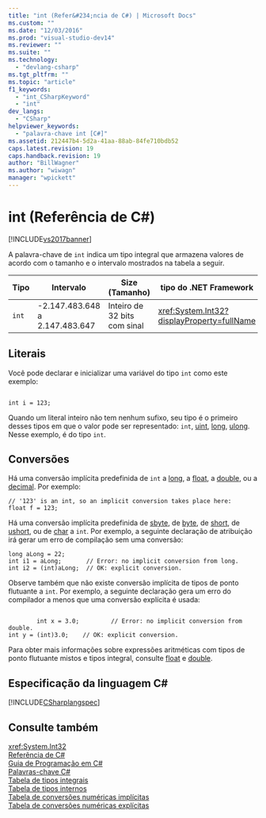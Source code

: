 ```yaml
---
title: "int (Refer&#234;ncia de C#) | Microsoft Docs"
ms.custom: ""
ms.date: "12/03/2016"
ms.prod: "visual-studio-dev14"
ms.reviewer: ""
ms.suite: ""
ms.technology: 
  - "devlang-csharp"
ms.tgt_pltfrm: ""
ms.topic: "article"
f1_keywords: 
  - "int_CSharpKeyword"
  - "int"
dev_langs: 
  - "CSharp"
helpviewer_keywords: 
  - "palavra-chave int [C#]"
ms.assetid: 212447b4-5d2a-41aa-88ab-84fe710bdb52
caps.latest.revision: 19
caps.handback.revision: 19
author: "BillWagner"
ms.author: "wiwagn"
manager: "wpickett"
---
```

# int (Refer&#234;ncia de C#)
[!INCLUDE[vs2017banner](../../../csharp/includes/vs2017banner.md)]

A palavra\-chave de `int` indica um tipo integral que armazena valores de acordo com o tamanho e o intervalo mostrados na tabela a seguir.  
  
|Tipo|Intervalo|Size \(Tamanho\)|tipo do .NET Framework|Valor padrão|  
|----------|---------------|----------------------|----------------------------|------------------|  
|`int`|\-2.147.483.648 a 2.147.483.647|Inteiro de 32 bits com sinal|<xref:System.Int32?displayProperty=fullName>|0|  
  
## Literais  
 Você pode declarar e inicializar uma variável do tipo `int` como este exemplo:  
  
```  
  
int i = 123;  
```  
  
 Quando um literal inteiro não tem nenhum sufixo, seu tipo é o primeiro desses tipos em que o valor pode ser representado: `int`, [uint](../../../csharp/language-reference/keywords/uint.md), [long](../../../csharp/language-reference/keywords/long.md), [ulong](../../../csharp/language-reference/keywords/ulong.md).  Nesse exemplo, é do tipo `int`.  
  
## Conversões  
 Há uma conversão implícita predefinida de `int` a [long](../../../csharp/language-reference/keywords/long.md), a [float](../../../csharp/language-reference/keywords/float.md), a [double](../../../csharp/language-reference/keywords/double.md), ou a [decimal](../../../csharp/language-reference/keywords/decimal.md).  Por exemplo:  
  
```  
// '123' is an int, so an implicit conversion takes place here:  
float f = 123;  
```  
  
 Há uma conversão implícita predefinida de [sbyte](../../../csharp/language-reference/keywords/sbyte.md), de [byte](../../../csharp/language-reference/keywords/byte.md), de [short](../../../csharp/language-reference/keywords/short.md), de [ushort](../../../csharp/language-reference/keywords/ushort.md), ou de [char](../../../csharp/language-reference/keywords/char.md) a `int`.  Por exemplo, a seguinte declaração de atribuição irá gerar um erro de compilação sem uma conversão:  
  
```  
long aLong = 22;  
int i1 = aLong;       // Error: no implicit conversion from long.  
int i2 = (int)aLong;  // OK: explicit conversion.  
```  
  
 Observe também que não existe conversão implícita de tipos de ponto flutuante a `int`.  Por exemplo, a seguinte declaração gera um erro do compilador a menos que uma conversão explícita é usada:  
  
```  
  
        int x = 3.0;         // Error: no implicit conversion from double.  
int y = (int)3.0;    // OK: explicit conversion.  
```  
  
 Para obter mais informações sobre expressões aritméticas com tipos de ponto flutuante mistos e tipos integral, consulte [float](../../../csharp/language-reference/keywords/float.md) e [double](../../../csharp/language-reference/keywords/double.md).  
  
## Especificação da linguagem C\#  
 [!INCLUDE[CSharplangspec](../../../csharp/language-reference/keywords/includes/csharplangspec_md.md)]  
  
## Consulte também  
 <xref:System.Int32>   
 [Referência de C\#](../../../csharp/language-reference/index.md)   
 [Guia de Programação em C\#](../../../csharp/programming-guide/index.md)   
 [Palavras\-chave C\#](../../../csharp/language-reference/keywords/index.md)   
 [Tabela de tipos integrais](../../../csharp/language-reference/keywords/integral-types-table.md)   
 [Tabela de tipos internos](../../../csharp/language-reference/keywords/built-in-types-table.md)   
 [Tabela de conversões numéricas implícitas](../../../csharp/language-reference/keywords/implicit-numeric-conversions-table.md)   
 [Tabela de conversões numéricas explícitas](../../../csharp/language-reference/keywords/explicit-numeric-conversions-table.md)